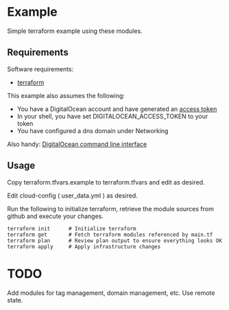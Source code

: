# Example

Simple terraform example using these modules.

## Requirements

Software requirements:
- [terraform](https://www.terraform.io)

This example also assumes the following:

- You have a DigitalOcean account and have generated an [access token](https://www.digitalocean.com/docs/api/create-personal-access-token/)
- In your shell, you have set DIGITALOCEAN_ACCESS_TOKEN to your token
- You have configured a dns domain under Networking

Also handy:
[DigitalOcean command line interface](https://github.com/digitalocean/doctl)

## Usage

Copy terraform.tfvars.example to terraform.tfvars and edit as desired.

Edit cloud-config ( user_data.yml ) as desired.

Run the following to initialize terraform, retrieve the module sources from
github and execute your changes.

```
terraform init      # Initialize terraform 
terraform get       # Fetch terraform modules referenced by main.tf
terraform plan      # Review plan output to ensure everything looks OK
terraform apply     # Apply infrastructure changes
```

# TODO

Add modules for tag management, domain management, etc. Use remote state.
